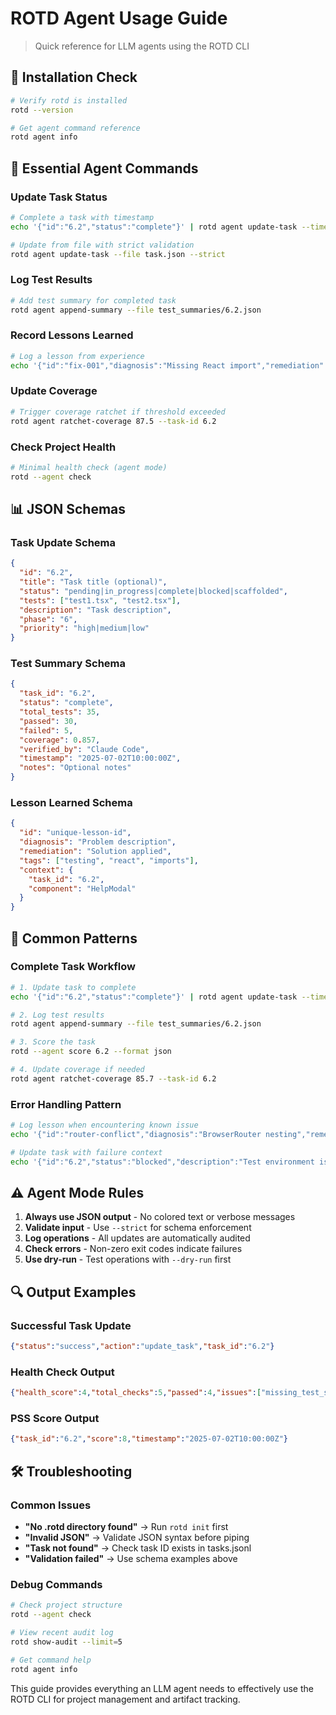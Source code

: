 # ROTD Agent Usage Guide

> Quick reference for LLM agents using the ROTD CLI

## 🚀 Installation Check

```bash
# Verify rotd is installed
rotd --version

# Get agent command reference
rotd agent info
```

## 📝 Essential Agent Commands

### Update Task Status
```bash
# Complete a task with timestamp
echo '{"id":"6.2","status":"complete"}' | rotd agent update-task --timestamp --pss

# Update from file with strict validation
rotd agent update-task --file task.json --strict
```

### Log Test Results
```bash
# Add test summary for completed task
rotd agent append-summary --file test_summaries/6.2.json
```

### Record Lessons Learned
```bash
# Log a lesson from experience
echo '{"id":"fix-001","diagnosis":"Missing React import","remediation":"Add explicit import React"}' | rotd agent log-lesson
```

### Update Coverage
```bash
# Trigger coverage ratchet if threshold exceeded
rotd agent ratchet-coverage 87.5 --task-id 6.2
```

### Check Project Health
```bash
# Minimal health check (agent mode)
rotd --agent check
```

## 📊 JSON Schemas

### Task Update Schema
```json
{
  "id": "6.2",
  "title": "Task title (optional)",
  "status": "pending|in_progress|complete|blocked|scaffolded", 
  "tests": ["test1.tsx", "test2.tsx"],
  "description": "Task description",
  "phase": "6",
  "priority": "high|medium|low"
}
```

### Test Summary Schema
```json
{
  "task_id": "6.2",
  "status": "complete",
  "total_tests": 35,
  "passed": 30,
  "failed": 5,
  "coverage": 0.857,
  "verified_by": "Claude Code",
  "timestamp": "2025-07-02T10:00:00Z",
  "notes": "Optional notes"
}
```

### Lesson Learned Schema
```json
{
  "id": "unique-lesson-id",
  "diagnosis": "Problem description",
  "remediation": "Solution applied",
  "tags": ["testing", "react", "imports"],
  "context": {
    "task_id": "6.2",
    "component": "HelpModal"
  }
}
```

## 🎯 Common Patterns

### Complete Task Workflow
```bash
# 1. Update task to complete
echo '{"id":"6.2","status":"complete"}' | rotd agent update-task --timestamp

# 2. Log test results
rotd agent append-summary --file test_summaries/6.2.json

# 3. Score the task
rotd --agent score 6.2 --format json

# 4. Update coverage if needed
rotd agent ratchet-coverage 85.7 --task-id 6.2
```

### Error Handling Pattern
```bash
# Log lesson when encountering known issue
echo '{"id":"router-conflict","diagnosis":"BrowserRouter nesting","remediation":"Remove wrapper Router in tests"}' | rotd agent log-lesson

# Update task with failure context
echo '{"id":"6.2","status":"blocked","description":"Test environment issues"}' | rotd agent update-task --timestamp
```

## ⚠️ Agent Mode Rules

1. **Always use JSON output** - No colored text or verbose messages
2. **Validate input** - Use `--strict` for schema enforcement
3. **Log operations** - All updates are automatically audited
4. **Check errors** - Non-zero exit codes indicate failures
5. **Use dry-run** - Test operations with `--dry-run` first

## 🔍 Output Examples

### Successful Task Update
```json
{"status":"success","action":"update_task","task_id":"6.2"}
```

### Health Check Output
```json
{"health_score":4,"total_checks":5,"passed":4,"issues":["missing_test_summaries"],"health_percentage":80.0}
```

### PSS Score Output
```json
{"task_id":"6.2","score":8,"timestamp":"2025-07-02T10:00:00Z"}
```

## 🛠️ Troubleshooting

### Common Issues
- **"No .rotd directory found"** → Run `rotd init` first
- **"Invalid JSON"** → Validate JSON syntax before piping
- **"Task not found"** → Check task ID exists in tasks.jsonl
- **"Validation failed"** → Use schema examples above

### Debug Commands
```bash
# Check project structure
rotd --agent check

# View recent audit log
rotd show-audit --limit=5

# Get command help
rotd agent info
```

This guide provides everything an LLM agent needs to effectively use the ROTD CLI for project management and artifact tracking.